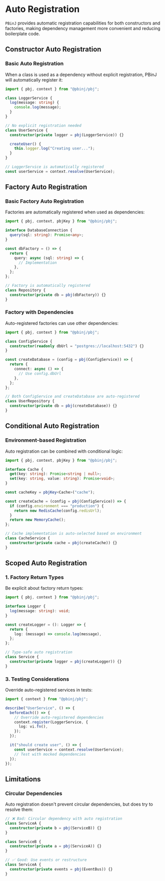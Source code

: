 # Auto Registration

`PBinJ` provides automatic registration capabilities for both constructors and factories, making dependency management more convenient and reducing boilerplate code.

## Constructor Auto Registration

### Basic Auto Registration

When a class is used as a dependency without explicit registration, PBinJ will automatically register it:

```typescript
import { pbj, context } from "@pbinj/pbj";

class LoggerService {
  log(message: string) {
    console.log(message);
  }
}

// No explicit registration needed
class UserService {
  constructor(private logger = pbj(LoggerService)) {}

  createUser() {
    this.logger.log("Creating user...");
  }
}

// LoggerService is automatically registered
const userService = context.resolve(UserService);
```

## Factory Auto Registration

### Basic Factory Auto Registration

Factories are automatically registered when used as dependencies:

```typescript
import { pbj, context, pbjKey } from "@pbinj/pbj";

interface DatabaseConnection {
  query(sql: string): Promise<any>;
}

const dbFactory = () => {
  return {
    query: async (sql: string) => {
      // Implementation
    },
  };
};

// Factory is automatically registered
class Repository {
  constructor(private db = pbj(dbFactory)) {}
}
```

### Factory with Dependencies

Auto-registered factories can use other dependencies:

```typescript
import { pbj, context } from "@pbinj/pbj";

class ConfigService {
  constructor(readonly dbUrl = "postgres://localhost:5432") {}
}

const createDatabase = (config = pbj(ConfigService)) => {
  return {
    connect: async () => {
      // Use config.dbUrl
    },
  };
};

// Both ConfigService and createDatabase are auto-registered
class UserRepository {
  constructor(private db = pbj(createDatabase)) {}
}
```

## Conditional Auto Registration

### Environment-based Registration

Auto registration can be combined with conditional logic:

```typescript
import { pbj, context, pbjKey } from "@pbinj/pbj";

interface Cache {
  get(key: string): Promise<string | null>;
  set(key: string, value: string): Promise<void>;
}

const cacheKey = pbjKey<Cache>("cache");

const createCache = (config = pbj(ConfigService)) => {
  if (config.environment === "production") {
    return new RedisCache(config.redisUrl);
  }
  return new MemoryCache();
};

// Cache implementation is auto-selected based on environment
class CacheService {
  constructor(private cache = pbj(createCache)) {}
}
```

## Scoped Auto Registration

### 1. Factory Return Types

Be explicit about factory return types:

```typescript
import { pbj, context } from "@pbinj/pbj";

interface Logger {
  log(message: string): void;
}

const createLogger = (): Logger => {
  return {
    log: (message) => console.log(message),
  };
};

// Type-safe auto registration
class Service {
  constructor(private logger = pbj(createLogger)) {}
}
```

### 3. Testing Considerations

Override auto-registered services in tests:

```ts
import { context } from "@pbinj/pbj";

describe("UserService", () => {
  beforeEach(() => {
    // Override auto-registered dependencies
    context.register(LoggerService, {
      log: vi.fn(),
    });
  });

  it("should create user", () => {
    const userService = context.resolve(UserService);
    // Test with mocked dependencies
  });
});
```

## Limitations

### Circular Dependencies

Auto registration doesn't prevent circular dependencies, but does try to resolve them:

```ts
// ❌ Bad: Circular dependency with auto registration
class ServiceA {
  constructor(private b = pbj(ServiceB)) {}
}

class ServiceB {
  constructor(private a = pbj(ServiceA)) {}
}

// ✅ Good: Use events or restructure
class ServiceA {
  constructor(private events = pbj(EventBus)) {}
}
```
